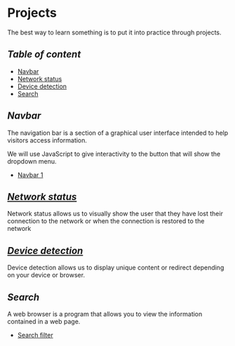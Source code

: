 # Projects

The best way to learn something is to put it into practice through projects.

## _Table of content_

- [Navbar](#navbar)
- [Network status](#network-status)
- [Device detection](#device-detection)
- [Search](#search)

## _Navbar_

The navigation bar is a section of a graphical user interface intended to help visitors access information.

We will use JavaScript to give interactivity to the button that will show the dropdown menu.

- [Navbar 1](/projects/navbar/navbar-1/)

## _[Network status](/projects/network-status/)_

Network status allows us to visually show the user that they have lost their connection to the network or when the connection is restored to the network

## _[Device detection](/projects/device-detection/)_

Device detection allows us to display unique content or redirect depending on your device or browser.

## _Search_

A web browser is a program that allows you to view the information contained in a web page.

- [Search filter](/projects/search/search-filter/)
